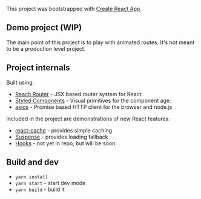 This project was bootstrapped with [Create React App](https://github.com/facebook/create-react-app).

## Demo project (WIP)

The main point of this project is to play with animated routes. It's not meant to be a production level project.

## Project internals

Built using:

- [Reach Router](https://reach.tech/router) - JSX based router system for React.
- [Styled Components](https://www.styled-components.com/) - Visual primitives for the component age.
- [axios](https://github.com/axios/axios) - Promise based HTTP client for the browser and node.js

Included in the project are demonstrations of new React features: 

- [react-cache](https://www.npmjs.com/package/react-cache) - provides simple caching
- [Suspense](https://reactjs.org/docs/code-splitting.html#suspense) - provides loading fallback
- [Hooks](https://reactjs.org/docs/hooks-intro.html) - not yet in repo, but will be soon

## Build and dev

- `yarn install`
- `yarn start` - start dev mode
- `yarn build` - build it 

